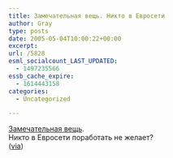 ```yaml
---
title: Замечательная вещь. Никто в Евросети
author: Gray
type: posts
date: 2005-05-04T10:00:22+00:00
excerpt:
url: /5828
esml_socialcount_LAST_UPDATED:
  - 1497235566
essb_cache_expire:
  - 1614443158
categories:
  - Uncategorized

---
```








<a href="http://www.mobile-review.com/uploads/eurosetmay.jpg" target="_blank">Замечательная вещь</a>.  
Никто в Евросети поработать не желает?  
(<a href="http://www.livejournal.com/users/motto/" target="_blank">via</a>)